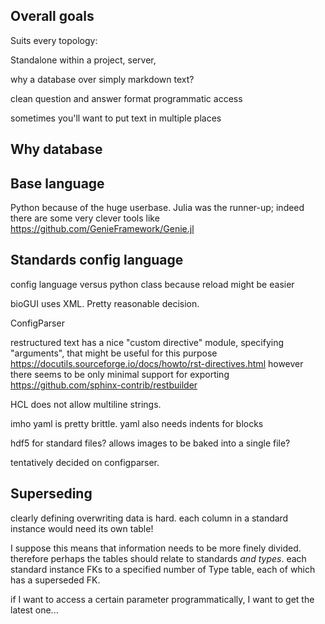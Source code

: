

## Overall goals

Suits every topology:

Standalone within a project, server, 


why a database over simply markdown text?

clean question and answer format
programmatic access

sometimes you'll want to put text in multiple places


## Why database



## Base language

Python because of the huge userbase. Julia was the runner-up; indeed there are some very clever tools like
https://github.com/GenieFramework/Genie.jl

## Standards config language

config language versus python class because reload might be easier

bioGUI uses XML. Pretty reasonable decision.

ConfigParser 

restructured text has a nice "custom directive" module, specifying "arguments", that might be useful for this purpose
https://docutils.sourceforge.io/docs/howto/rst-directives.html
however there seems to be only minimal support for exporting
https://github.com/sphinx-contrib/restbuilder


HCL does not allow multiline strings.

imho yaml is pretty brittle. yaml also needs indents for blocks 

hdf5 for standard files? allows images to be baked into a single file?

tentatively decided on configparser.

## Superseding

clearly defining overwriting data is hard.
each column in a standard instance would need its own table!

I suppose this means that information needs to be more finely divided.
therefore perhaps the tables should relate to standards *and types*.
each standard instance FKs to a specified number of Type table, each of which has a superseded FK.

if I want to access a certain parameter programmatically, I want to get the latest one...

